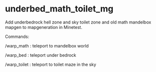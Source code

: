 # underbed_math_toilet_mg
Add underbedrock hell zone and sky toilet zone and old math mandelbox mapgen to mapgeneration in Minetest.



Commands:

/warp_math : teleport to mandelbox world

/warp_bed : teleport under bedrock

/warp_toilet : teleport to toilet maze in the sky
